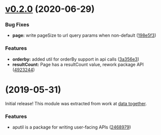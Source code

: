 <a name="v0.2.0"></a>
# [v0.2.0](https://github.com/qri-io/apiutil/compare/v0.1.0...v0.2.0) (2020-06-29)


### Bug Fixes

* **page:** write pageSize to url query params when non-default ([198e5f3](https://github.com/qri-io/apiutil/commit/198e5f3))


### Features

* **orderby:** added util for orderBy support in api calls ([3a356e3](https://github.com/qri-io/apiutil/commit/3a356e3))
* **resultCount:** Page has a resultCount value, rework package API ([4923244](https://github.com/qri-io/apiutil/commit/4923244))



<a name="v0.1.0"></a>
#  (2019-05-31)

Initial release! This module was extracted from work at [data together](https://github.com/datatogether).


### Features

* aputil is a package for writing user-facing APIs ([2468979](https://github.com/qri-io/apiutil/commit/2468979))



